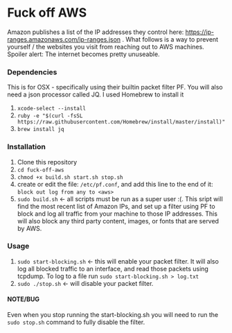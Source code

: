 
# Fuck off AWS
Amazon publishes a list of the IP addresses they control here: https://ip-ranges.amazonaws.com/ip-ranges.json . What follows is a way to prevent yourself / the websites you visit from reaching out to AWS machines. Spoiler alert: The internet becomes pretty unuseable. 

### Dependencies 
This is for OSX - specifically using their builtin packet filter PF.  You will also need a json processor called JQ.  I used Homebrew to install it
1. `xcode-select --install`
1. `ruby -e "$(curl -fsSL https://raw.githubusercontent.com/Homebrew/install/master/install)"`
1. `brew install jq`

### Installation
1. Clone this repository 
1. `cd fuck-off-aws`
1. `chmod +x build.sh start.sh stop.sh`
1. create or edit the file: `/etc/pf.conf`, and add this line to the end of it: `block out log from any to <aws>`
1. `sudo build.sh` <- all scripts must be run as a super user :(.  This sript will find the most recent list of Amazon IPs, and set up a filter using PF to block and log all traffic from your machine to those IP addresses.  This will also block any third party content, images, or fonts that are served by AWS.   

### Usage
1. `sudo start-blocking.sh` <- this will enable your packet filter.  It will also log all blocked traffic to an interface, and read those packets using tcpdump.  To log to a file run `sudo start-blocking.sh > log.txt`
1. `sudo ./stop.sh` <- will disable your packet filter.
#### NOTE/BUG
Even when you stop running the start-blocking.sh you will need to run the `sudo stop.sh` command to fully disable the filter. 
